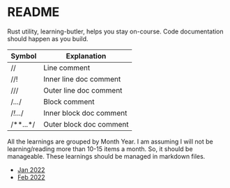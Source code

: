 # README

Rust utility, learning-butler, helps you stay on-course. Code documentation should happen as you build.

| Symbol    | Explanation             |
|-----------|-------------------------|
| //        | Line comment            |
| //!       | Inner line doc comment  |
| ///       | Outer line doc comment  |
| /*...*/   | Block comment           |
| /*!...*/  | Inner block doc comment |
| /**...*/  | Outer block doc comment |

All the learnings are grouped by Month Year. I am assuming I will not be learning/reading more than 10-15 items a month. So, it should be manageable. These learnings should be managed in markdown files.

* [Jan 2022](Jan-2022-rust.md)
* [Feb 2022](Feb-2022-rust.md)
